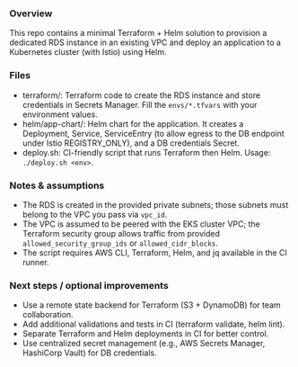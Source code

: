 ### Overview

This repo contains a minimal Terraform + Helm solution to provision a dedicated RDS instance in an existing VPC and deploy an application to a Kubernetes cluster (with Istio) using Helm.

### Files

- terraform/: Terraform code to create the RDS instance and store credentials in Secrets Manager. Fill the `envs/*.tfvars` with your environment values.
- helm/app-chart/: Helm chart for the application. It creates a Deployment, Service, ServiceEntry (to allow egress to the DB endpoint under Istio REGISTRY_ONLY), and a DB credentials Secret.
- deploy.sh: CI-friendly script that runs Terraform then Helm. Usage: `./deploy.sh <env>`.

### Notes & assumptions

- The RDS is created in the provided private subnets; those subnets must belong to the VPC you pass via `vpc_id`.
- The VPC is assumed to be peered with the EKS cluster VPC; the Terraform security group allows traffic from provided `allowed_security_group_ids` or `allowed_cidr_blocks`.
- The script requires AWS CLI, Terraform, Helm, and jq available in the CI runner.

### Next steps / optional improvements

- Use a remote state backend for Terraform (S3 + DynamoDB) for team collaboration.
- Add additional validations and tests in CI (terraform validate, helm lint).
- Separate Terraform and Helm deployments in CI for better control.
- Use centralized secret management (e.g., AWS Secrets Manager, HashiCorp Vault) for DB credentials.


